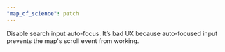 ```yaml
---
"map_of_science": patch
---
```


Disable search input auto-focus. It’s bad UX because auto-focused input prevents the map's scroll event from working.

